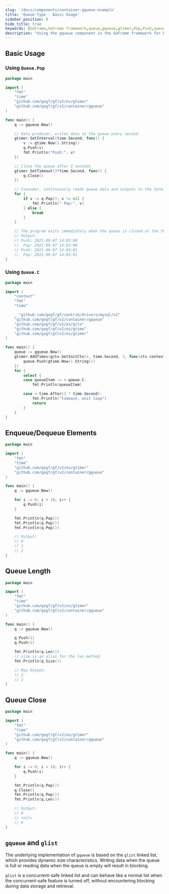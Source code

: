 ```yaml
---
slug: '/docs/components/container-gqueue-example'
title: 'Queue Type - Basic Usage'
sidebar_position: 0
hide_title: true
keywords: [GoFrame,GoFrame framework,queue,gqueue,gtimer,Pop,Push,queue length,queue close,glist]
description: "Using the gqueue component in the GoFrame framework for basic queue operations, including enqueuing and dequeuing elements, obtaining queue length, and closing the queue. It demonstrates in detail managing queue elements through Push and Pop methods and shows the relationship between the queue and glist linked list to ensure efficient construction of concurrency-safe program logic under the GoFrame framework."
---
```


## Basic Usage

### Using `Queue.Pop`

```go
package main

import (
    "fmt"
    "time"
    "github.com/gogf/gf/v2/os/gtimer"
    "github.com/gogf/gf/v2/container/gqueue"
)

func main() {
    q := gqueue.New()

    // Data producer, writes data to the queue every second
    gtimer.SetInterval(time.Second, func() {
        v := gtime.Now().String()
        q.Push(v)
        fmt.Println("Push:", v)
    })

    // Close the queue after 3 seconds
    gtimer.SetTimeout(3*time.Second, func() {
        q.Close()
    })

    // Consumer, continuously reads queue data and outputs to the terminal
    for {
        if v := q.Pop(); v != nil {
            fmt.Println(" Pop:", v)
        } else {
            break
        }
    }

    // The program exits immediately when the queue is closed at the third second, so only 2 seconds of data will be printed in the result. After execution, the output will be:
    // Output:
    // Push: 2021-09-07 14:03:00
    //  Pop: 2021-09-07 14:03:00
    // Push: 2021-09-07 14:03:01
    //  Pop: 2021-09-07 14:03:01
}
```

### Using `Queue.C`

```go
package main

import (
    "context"
    "fmt"
    "time"

    _ "github.com/gogf/gf/contrib/drivers/mysql/v2"
    "github.com/gogf/gf/v2/container/gqueue"
    "github.com/gogf/gf/v2/os/gctx"
    "github.com/gogf/gf/v2/os/gtime"
    "github.com/gogf/gf/v2/os/gtimer"
)

func main() {
    queue := gqueue.New()
    gtimer.AddTimes(gctx.GetInitCtx(), time.Second, 3, func(ctx context.Context) {
        queue.Push(gtime.Now().String())
    })
    for {
        select {
        case queueItem := <-queue.C:
            fmt.Println(queueItem)

        case <-time.After(3 * time.Second):
            fmt.Println("timeout, exit loop")
            return
        }
    }
}
```

## Enqueue/Dequeue Elements

```go
package main

import (
    "fmt"
    "time"
    "github.com/gogf/gf/v2/os/gtimer"
    "github.com/gogf/gf/v2/container/gqueue"
)

func main() {
    q := gqueue.New()

    for i := 0; i < 10; i++ {
        q.Push(i)
    }

    fmt.Println(q.Pop())
    fmt.Println(q.Pop())
    fmt.Println(q.Pop())

    // Output:
    // 0
    // 1
    // 2
}
```

## Queue Length

```go
package main

import (
    "fmt"
    "time"
    "github.com/gogf/gf/v2/os/gtimer"
    "github.com/gogf/gf/v2/container/gqueue"
)

func main() {
    q := gqueue.New()

    q.Push(1)
    q.Push(2)

    fmt.Println(q.Len())
    // size is an alias for the len method
    fmt.Println(q.Size())

    // May Output:
    // 2
    // 2
}
```

## Queue Close

```go
package main

import (
    "fmt"
    "time"
    "github.com/gogf/gf/v2/os/gtimer"
    "github.com/gogf/gf/v2/container/gqueue"
)

func main() {
    q := gqueue.New()

    for i := 0; i < 10; i++ {
        q.Push(i)
    }

    fmt.Println(q.Pop())
    q.Close()
    fmt.Println(q.Pop())
    fmt.Println(q.Len())

    // Output:
    // 0
    // <nil>
    // 0
}
```

## `gqueue` and `glist`

The underlying implementation of `gqueue` is based on the `glist` linked list, which provides dynamic size characteristics. Writing data when the queue is full or reading data when the queue is empty will result in blocking.

`glist` is a concurrent-safe linked list and can behave like a normal list when the concurrent-safe feature is turned off, without encountering blocking during data storage and retrieval.